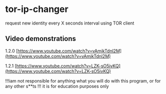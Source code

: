# tor-ip-changer
request new identity every X seconds interval using TOR client

## Video demonstrations
1.2.0
[https://www.youtube.com/watch?v=vAmjkTdnl2M](https://www.youtube.com/watch?v=vAmjkTdnl2M)

1.2.1
[https://www.youtube.com/watch?v=LZK-sO5ivKQ](https://www.youtube.com/watch?v=LZK-sO5ivKQ)

!!!iam not responsible for anything what you will do with this program, or for any other s**ts !!!
it is for education purposes only

